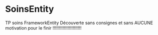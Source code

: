 # SoinsEntity
TP soins FrameworkEntity Découverte sans consignes et sans AUCUNE motivation pour le finir !!!!!!!!!!!!!!!!!!!!!!!
